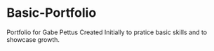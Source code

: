 # Basic-Portfolio
Portfolio for Gabe Pettus
Created Initially to pratice basic skills and to showcase growth.
